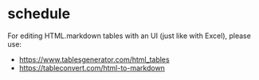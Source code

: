# schedule

For editing HTML.markdown tables with an UI (just like with Excel), please use:
- https://www.tablesgenerator.com/html_tables
- https://tableconvert.com/html-to-markdown
